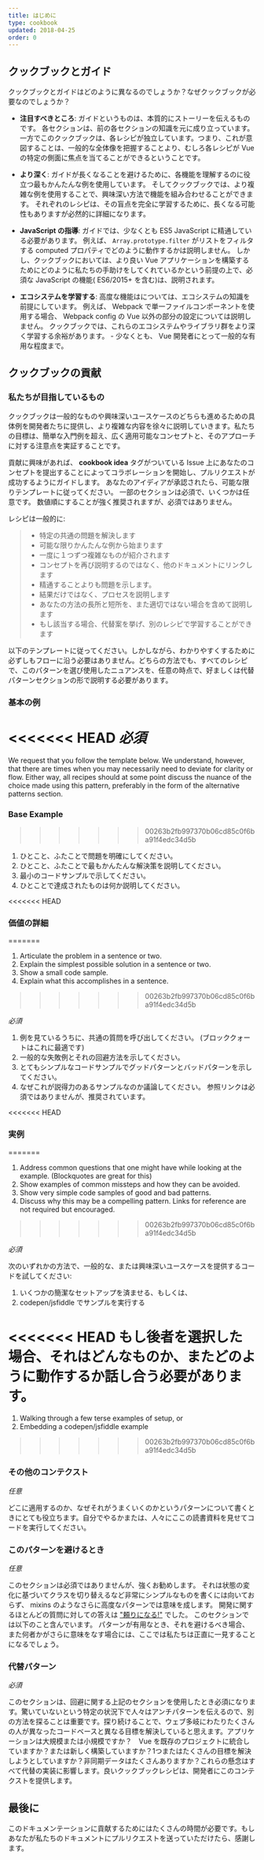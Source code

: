 ```yaml
---
title: はじめに
type: cookbook
updated: 2018-04-25
order: 0
---
```

## クックブックとガイド

クックブックとガイドはどのように異なるのでしょうか？なぜクックブックが必要なのでしょうか？

* **注目すべきところ**: ガイドというものは、本質的にストーリーを伝えるものです。 各セクションは、前の各セクションの知識を元に成り立っています。 一方でこのクックブックは、各レシピが独立しています。つまり、これが意図することは、一般的な全体像を把握することより、むしろ各レシピが Vue の特定の側面に焦点を当てることができるということです。

* **より深く**: ガイドが長くなることを避けるために、各機能を理解するのに役立つ最もかんたんな例を使用しています。 そしてクックブックでは、より複雑な例を使用することで、興味深い方法で機能を組み合わせることができます。 それぞれのレシピは、その盲点を完全に学習するために、長くなる可能性もありますが必然的に詳細になります。

* **JavaScript の指導**: ガイドでは、少なくとも ES5 JavaScript に精通している必要があります。 例えば、  `Array.prototype.filter` がリストをフィルタする computed プロパティでどのように動作するかは説明しません。 しかし、クックブックにおいては、より良い Vue アプリケーションを構築するためにどのように私たちの手助けをしてくれているかという前提の上で、必須な JavaScript の機能( ES6/2015+ を含む)は、説明されます。

* **エコシステムを学習する**: 高度な機能はについては、エコシステムの知識を前提にしています。 例えば、 Webpack で単一ファイルコンポーネントを使用する場合、 Webpack config の Vue 以外の部分の設定については説明しません。 クックブックでは、これらのエコシステムやライブラリ群をより深く学習する余裕があります。 - 少なくとも、 Vue 開発者にとって一般的な有用な程度まで。

## クックブックの貢献

### 私たちが目指しているもの

クックブックは一般的なものや興味深いユースケースのどちらも進めるための具体例を開発者たちに提供し、より複雑な内容を徐々に説明していきます。私たちの目標は、簡単な入門例を超え、広く適用可能なコンセプトと、そのアプローチに対する注意点を実証することです。

貢献に興味があれば、 **cookbook idea** タグがついている Issue 上にあなたのコンセプトを提出することによってコラボレーションを開始し、プルリクエストが成功するようにガイドします。 あなたのアイディアが承認されたら、可能な限りテンプレートに従ってください。 一部のセクションは必須で、いくつかは任意です。 数値順にすることが強く推奨されますが、必須ではありません。

レシピは一般的に:

> * 特定の共通の問題を解決します
> * 可能な限りかんたんな例から始まります
> * 一度に１つずつ複雑なものが紹介されます
> * コンセプトを再び説明するのではなく、他のドキュメントにリンクします
> * 精通することよりも問題を示します。
> * 結果だけではなく、プロセスを説明します
> * あなたの方法の長所と短所を、また適切ではない場合を含めて説明します
> * もし該当する場合、代替案を挙げ、別のレシピで学習することができます

以下のテンプレートに従ってください。しかしながら、わかりやすくするために必ずしもフローに沿う必要はありません。どちらの方法でも、すべてのレシピで、このパターンを選び使用したニュアンスを、任意の時点で、好ましくは代替パターンセクションの形で説明する必要があります。

### 基本の例

<<<<<<< HEAD
_必須_
=======
We request that you follow the template below. We understand, however, that there are times when you may necessarily need to deviate for clarity or flow. Either way, all recipes should at some point discuss the nuance of the choice made using this pattern, preferably in the form of the alternative patterns section.

### Base Example
>>>>>>> 00263b2fb997370b06cd85c0f6ba91f4edc34d5b

1. ひとこと、ふたことで問題を明確にしてください。
2. ひとこと、ふたことで最もかんたんな解決策を説明してください。
3. 最小のコードサンプルで示してください。
4. ひとことで達成されたものは何か説明してください。

<<<<<<< HEAD
### 価値の詳細
=======
1.  Articulate the problem in a sentence or two.
2.  Explain the simplest possible solution in a sentence or two.
3.  Show a small code sample.
4.  Explain what this accomplishes in a sentence.
>>>>>>> 00263b2fb997370b06cd85c0f6ba91f4edc34d5b

_必須_

1. 例を見ているうちに、共通の質問を呼び出してください。 (ブロッククォートはこれに最適です)
2. 一般的な失敗例とそれの回避方法を示してください。
3. とてもシンプルなコードサンプルでグッドパターンとバッドパターンを示してください。
4. なぜこれが説得力のあるサンプルなのか議論してください。 参照リンクは必須ではありませんが、推奨されています。

<<<<<<< HEAD
### 実例
=======
1.  Address common questions that one might have while looking at the example. (Blockquotes are great for this)
2.  Show examples of common missteps and how they can be avoided.
3.  Show very simple code samples of good and bad patterns.
4.  Discuss why this may be a compelling pattern. Links for reference are not required but encouraged.
>>>>>>> 00263b2fb997370b06cd85c0f6ba91f4edc34d5b

_必須_

次のいずれかの方法で、一般的な、または興味深いユースケースを提供するコードを試してください:

1. いくつかの簡潔なセットアップを済ませる、もしくは、
2. codepen/jsfiddle でサンプルを実行する

<<<<<<< HEAD
もし後者を選択した場合、それはどんなものか、またどのように動作するか話し合う必要があります。
=======
1.  Walking through a few terse examples of setup, or
2.  Embedding a codepen/jsfiddle example
>>>>>>> 00263b2fb997370b06cd85c0f6ba91f4edc34d5b

### その他のコンテクスト

_任意_

どこに適用するのか、なぜそれがうまくいくのかというパターンについて書くときにとても役立ちます。自分でやるかまたは、人々にここの読書資料を見せてコードを実行してください。

### このパターンを避けるとき

_任意_

このセクションは必須ではありませんが、強くお勧めします。 それは状態の変化に基づいてクラスを切り替えるなど非常にシンプルなものを書くには向いておらず、 mixins のようなさらに高度なパターンでは意味を成します。 開発に関するほとんどの質問に対しての答えは ["頼りになる!"](https://codepen.io/rachsmith/pen/YweZbG) でした。 このセクションでは以下のこと含んでいます。 パターンが有用なとき、それを避けるべき場合、また何者かがさらに意味をなす場合には、ここでは私たちは正直に一見することになるでしょう。

### 代替パターン

_必須_

このセクションは、回避に関する上記のセクションを使用したとき必須になります。驚いていないという特定の状況下で人々はアンチパターンを伝えるので、別の方法を探ることは重要です。探り続けることで、ウェブ多岐にわたりたくさんの人が異なったコードベースと異なる目標を解決していると思えます。アプリケーションは大規模または小規模ですか？　Vue を既存のプロジェクトに統合していますか？または新しく構築していますか？1つまたはたくさんの目標を解決しようとしていますか？非同期データはたくさんありますか？これらの懸念はすべて代替の実装に影響します。良いクックブックレシピは、開発者にこのコンテクストを提供します。

## 最後に

このドキュメンテーションに貢献するためにはたくさんの時間が必要です。もしあなたが私たちのドキュメントにプルリクエストを送っていただけたら、感謝します。

